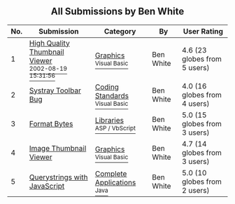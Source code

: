 ﻿<div align="center">

## All Submissions by Ben White

</div>

No.  | Submission | Category | By   | User Rating
---- | ---------- | -------- | ---- | -----------
1 | [High Quality Thumbnail Viewer<br /><sup>2002-08-19 15:31:56</sup>](https://github.com/Planet-Source-Code/ben-white-high-quality-thumbnail-viewer__1-37739) | [Graphics<br /><sup>Visual Basic</sup>](../ByCategory/graphics__1-46.md) | Ben White | 4.6 (23 globes from 5 users)
2 | [Systray Toolbar Bug<br />](https://github.com/Planet-Source-Code/ben-white-systray-toolbar-bug__1-33673) | [Coding Standards<br /><sup>Visual Basic</sup>](../ByCategory/coding-standards__1-43.md) | Ben White | 4.0 (16 globes from 4 users)
3 | [Format Bytes<br />](https://github.com/Planet-Source-Code/ben-white-format-bytes__4-7686) | [Libraries<br /><sup>ASP / VbScript</sup>](../ByCategory/libraries__4-35.md) | Ben White | 5.0 (15 globes from 3 users)
4 | [Image Thumbnail Viewer<br />](https://github.com/Planet-Source-Code/ben-white-image-thumbnail-viewer__1-33677) | [Graphics<br /><sup>Visual Basic</sup>](../ByCategory/graphics__1-46.md) | Ben White | 4.7 (14 globes from 3 users)
5 | [Querystrings with JavaScript<br />](https://github.com/Planet-Source-Code/ben-white-querystrings-with-javascript__2-2969) | [Complete Applications<br /><sup>Java</sup>](../ByCategory/complete-applications__2-64.md) | Ben White | 5.0 (10 globes from 2 users)
